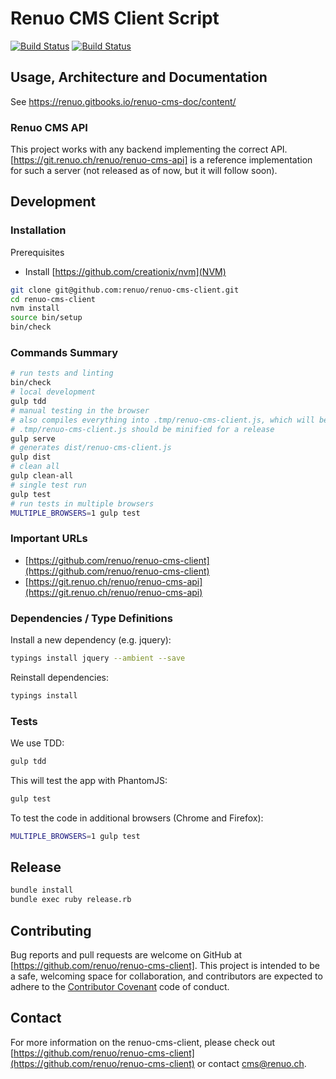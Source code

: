 # Renuo CMS Client Script

[![Build Status](https://travis-ci.org/renuo/renuo-cms-client.svg?branch=develop)](https://travis-ci.org/renuo/renuo-cms-client) [![Build Status](https://travis-ci.org/renuo/renuo-cms-client.svg?branch=master)](https://travis-ci.org/renuo/renuo-cms-client)

## Usage, Architecture and Documentation

See https://renuo.gitbooks.io/renuo-cms-doc/content/

### Renuo CMS API

This project works with any backend implementing the correct API. [https://git.renuo.ch/renuo/renuo-cms-api] is a reference
implementation for such a server (not released as of now, but it will follow soon).

## Development

### Installation

Prerequisites

* Install [https://github.com/creationix/nvm](NVM)

```sh
git clone git@github.com:renuo/renuo-cms-client.git
cd renuo-cms-client
nvm install
source bin/setup
bin/check
```

### Commands Summary

```sh
# run tests and linting
bin/check
# local development
gulp tdd
# manual testing in the browser
# also compiles everything into .tmp/renuo-cms-client.js, which will be used in local testing
# .tmp/renuo-cms-client.js should be minified for a release
gulp serve
# generates dist/renuo-cms-client.js
gulp dist
# clean all
gulp clean-all
# single test run
gulp test
# run tests in multiple browsers
MULTIPLE_BROWSERS=1 gulp test
```

### Important URLs

* [https://github.com/renuo/renuo-cms-client](https://github.com/renuo/renuo-cms-client)
* [https://git.renuo.ch/renuo/renuo-cms-api](https://git.renuo.ch/renuo/renuo-cms-api)

### Dependencies / Type Definitions

Install a new dependency (e.g. jquery): 

```sh
typings install jquery --ambient --save
```

Reinstall dependencies:

```sh
typings install
```

### Tests

We use TDD:

```sh
gulp tdd
```

This will test the app with PhantomJS:

```sh
gulp test
```

To test the code in additional browsers (Chrome and Firefox):

```sh
MULTIPLE_BROWSERS=1 gulp test
```

## Release

```sh
bundle install
bundle exec ruby release.rb
```

## Contributing

Bug reports and pull requests are welcome on GitHub at [https://github.com/renuo/renuo-cms-client]. This project is intended to
be a safe, welcoming space for collaboration, and contributors are expected to adhere to
the [Contributor Covenant](contributor-covenant.org) code of conduct.

## Contact

For more information on the renuo-cms-client, please check out
[https://github.com/renuo/renuo-cms-client](https://github.com/renuo/renuo-cms-client)
or contact [cms@renuo.ch](mailto:cms@renuo.ch).
